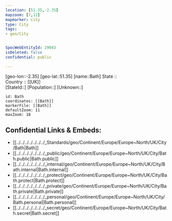 ```yaml
---
location: [51.35,-2.35] 
mapzoom: [7,12] 
mapmarker: city 
type: City
tags:
- geo/City


SpocWebEntityId: 29043
isDeleted: false
confidential: public

---
```

[geo-lon::-2.35] 
[geo-lat::51.35] 
[name::Bath] 
State ::  
Country :: [[UK]]  
[StateId::] 
[Population::] 
[Unknown::] 


```leaflet
id: Bath
coordinates: [[Bath]] 
markerFile: [[Bath]] 
defaultZoom: 11 
maxZoom: 18
```


## Confidential Links & Embeds: 
- [[../../../../../../../_Standards/geo/Continent/Europe/Europe~North/UK/City/Bath|Bath]] 
- [[../../../../../../../_public/geo/Continent/Europe/Europe~North/UK/City/Bath.public|Bath.public]] 
- [[../../../../../../../_internal/geo/Continent/Europe/Europe~North/UK/City/Bath.internal|Bath.internal]] 
- [[../../../../../../../_protect/geo/Continent/Europe/Europe~North/UK/City/Bath.protect|Bath.protect]] 
- [[../../../../../../../_private/geo/Continent/Europe/Europe~North/UK/City/Bath.private|Bath.private]] 
- [[../../../../../../../_personal/geo/Continent/Europe/Europe~North/UK/City/Bath.personal|Bath.personal]] 
- [[../../../../../../../_secret/geo/Continent/Europe/Europe~North/UK/City/Bath.secret|Bath.secret]] 
